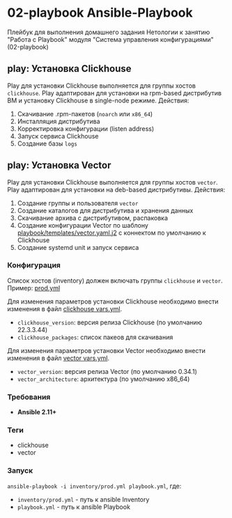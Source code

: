 # 02-playbook Ansible-Playbook

Плейбук для выполнения домашнего задания Нетологии к занятию "Работа с Playbook" модуля "Система управления конфигурациями" (02-playbook)

## play: Установка Clickhouse
Play для установки Clickhouse выполняется для группы хостов `clickhouse`.
Play адаптирован для установки на rpm-based дистрибутив ВМ и установку Clickhouse в single-node режиме.
Действия: 
1. Скачивание .rpm-пакетов (`noarch` или `x86_64`)
2. Инсталляция дистрибутива
3. Корректировка конфигурации (listen address)
4. Запуск сервиса Clickhouse
5. Создание базы `logs`

## play: Установка Vector
Play для установки Clickhouse выполняется для группы хостов `vector`.
Play адаптирован для установки на deb-based дистрибутивы.
Действия:
1. Создание группы и пользователя `vector`
2. Создание каталогов для дистрибутива и хранения данных
3. Скачивание архива с дистрибутивом, распаковка
4. Создание конфигурации Vector по шаблону [playbook/templates/vector.yaml.j2](playbook/templates/vector.yaml.j2) с коннектом по умолчанию к Clickhouse
5. Создание systemd unit и запуск сервиса

### Конфигурация

Список хостов (inventory) должен включать группы `clickhouse` и `veсtor`. Пример: [prod.yml](playbook/inventory/prod.yml)

Для изменения параметров установки Clickhouse необходимо внести изменения в файл [clickhouse vars.yml](playbook/group_vars/clickhouse/vars.yml).
- `clickhouse_version`: версия релиза Clickhouse (по умолчанию 22.3.3.44)
- `clickhouse_packages`: список пакеов для скачивания

Для изменения параметров установки Vector необходимо внести изменения в файл [vector vars.yml](playbook/group_vars/vector/vars.yml).
- `vector_version`: версия релиза Vector (по умолчанию 0.34.1)
- `vector_architecture`: архитектура (по умолчанию x86_64)

### Требования

- **Ansible 2.11+**

### Теги
- clickhouse
- vector

### Запуск

`ansible-playbook -i inventory/prod.yml playbook.yml`, где:
- `inventory/prod.yml` - путь к ansible Inventory 
- `playbook.yml` - путь к ansible Playbook
